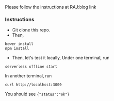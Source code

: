 Please follow the instructions at RAJ:blog link
### Instructions

* Git clone this repo.
* Then,
```sh
bower install
npm install
```

* Then, let's test it locally,
Under one terminal, run
```sh
serverless offline start
```

In another terminal, run
```sh
curl http://localhost:3000
```

You should see `{"status":"ok"}`

